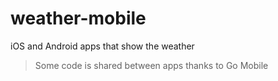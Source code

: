 # weather-mobile
iOS and Android apps that show the weather

> Some code is shared between apps thanks to Go Mobile
